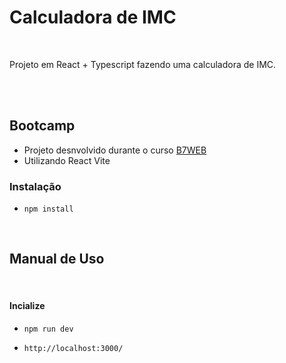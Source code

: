 # Calculadora de IMC

<br>

Projeto em React + Typescript fazendo uma calculadora de IMC.

<br><br>

## Bootcamp

- Projeto desnvolvido durante o curso [B7WEB](https>//b7web.com.br)
- Utilizando React Vite
  <br>

### Instalação

- `npm install`

<br>

## Manual de Uso

<br>

#### Incialize

- `npm run dev`
  <br>

- `http://localhost:3000/`
